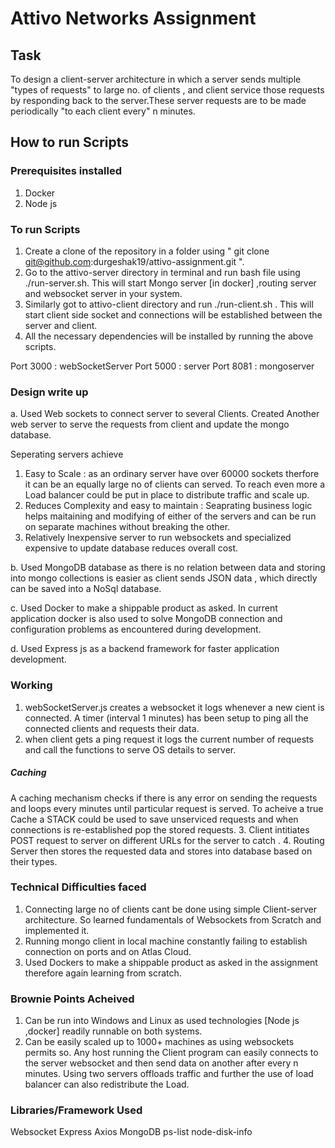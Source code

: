 # Attivo Networks Assignment


## Task
To design a client-server architecture in which a server sends multiple "types of requests" to large no. of clients , and client service those requests by responding back to the server.These server requests are to be made periodically "to each client every" n minutes.

## How to run Scripts

### Prerequisites installed
1. Docker 
2. Node js

### To run Scripts
1. Create a clone of the repository in a folder using " git clone git@github.com:durgeshak19/attivo-assignment.git ".  
2. Go to the attivo-server directory in terminal and run bash file using ./run-server.sh. This will start Mongo server [in docker] ,routing server and websocket server in your system.
3. Similarly got to attivo-client directory and run ./run-client.sh . This will start client side socket and connections will be established between the server and client.
4. All the necessary dependencies will be installed by running the above scripts.

Port 3000 : webSocketServer
Port 5000 : server
Port 8081 : mongoserver

### Design write up
a. Used Web sockets to connect server to several Clients. Created Another web server to serve the requests from client and update the mongo database.

Seperating servers achieve

1. Easy to Scale : as an ordinary server have over 60000 sockets therfore it can be an equally large no of clients can served. To reach even more a Load balancer could be put in place to distribute traffic and scale up.
2. Reduces Complexity and easy to maintain : Seaprating business logic helps maitaining and modifying of either of the servers and can be run on separate machines without breaking the other.
3. Relatively Inexpensive server to run websockets and specialized expensive to update database reduces overall cost.

b. Used MongoDB database as there is no relation between data and storing into mongo collections is easier as client sends JSON data , which directly can be saved into a NoSql database.

c. Used Docker to make a shippable product as asked. In current application docker is also used to solve MongoDB connection and configuration problems as encountered during development.

d. Used Express js as a backend framework for faster application development.

### Working

1. webSocketServer.js creates a websocket it logs whenever a new cient is connected. A timer (interval 1 minutes) has been setup to ping all the connected clients and requests their data.
2. when client gets a ping request it logs the current number of requests and call the functions to serve OS details to server.
 ##### Caching
  A caching mechanism checks if there is any error on sending the requests and       loops every minutes until particular request is served. 
  To acheive a true Cache a STACK could be used to save unserviced requests and     when connections is re-established pop the stored requests.
3. Client intitiates POST request to server on different URLs for the server to    catch .
4. Routing Server then stores the requested data and stores into database based on their types.


### Technical Difficulties faced 
1. Connecting large no of clients cant be done using simple Client-server architecture. So learned fundamentals of Websockets from Scratch and implemented it.
2. Running mongo client in local machine constantly failing to establish connection on ports and on Atlas Cloud.
3. Used Dockers to make a shippable product as asked in the assignment therefore again learning from scratch. 


### Brownie Points Acheived
1. Can be run into Windows and Linux as used technologies [Node js ,docker] readily runnable on both systems.
2. Can be easily scaled up to 1000+ machines as using websockets permits so. Any host running the Client program can easily connects to the server websocket and then send data on another after every n minutes. Using two servers offloads traffic and further the use of load balancer can also redistribute the Load. 


### Libraries/Framework Used 
Websocket 
Express 
Axios 
MongoDB
ps-list
node-disk-info
